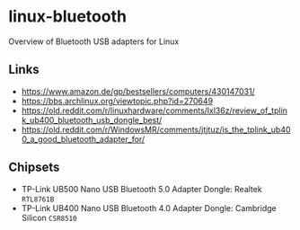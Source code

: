 # linux-bluetooth
Overview of Bluetooth USB adapters for Linux

## Links
- https://www.amazon.de/gp/bestsellers/computers/430147031/
- https://bbs.archlinux.org/viewtopic.php?id=270649
- https://old.reddit.com/r/linuxhardware/comments/lxl36z/review_of_tplink_ub400_bluetooth_usb_dongle_best/
- https://old.reddit.com/r/WindowsMR/comments/jtjtuz/is_the_tplink_ub400_a_good_bluetooth_adapter_for/

## Chipsets
- TP-Link UB500 Nano USB Bluetooth 5.0 Adapter Dongle: Realtek `RTL8761B`
- TP-Link UB400 Nano USB Bluetooth 4.0 Adapter Dongle: Cambridge Silicon `CSR8510`
